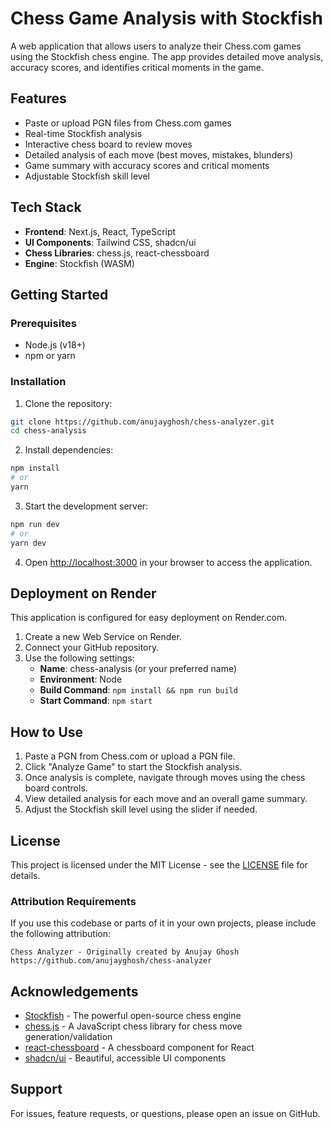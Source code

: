 # Chess Game Analysis with Stockfish

A web application that allows users to analyze their Chess.com games using the Stockfish chess engine. The app provides detailed move analysis, accuracy scores, and identifies critical moments in the game.

## Features

- Paste or upload PGN files from Chess.com games
- Real-time Stockfish analysis
- Interactive chess board to review moves
- Detailed analysis of each move (best moves, mistakes, blunders)
- Game summary with accuracy scores and critical moments
- Adjustable Stockfish skill level

## Tech Stack

- **Frontend**: Next.js, React, TypeScript
- **UI Components**: Tailwind CSS, shadcn/ui
- **Chess Libraries**: chess.js, react-chessboard
- **Engine**: Stockfish (WASM)

## Getting Started

### Prerequisites

- Node.js (v18+)
- npm or yarn

### Installation

1. Clone the repository:

```bash
git clone https://github.com/anujayghosh/chess-analyzer.git
cd chess-analysis
```

2. Install dependencies:

```bash
npm install
# or
yarn
```

3. Start the development server:

```bash
npm run dev
# or
yarn dev
```

4. Open [http://localhost:3000](http://localhost:3000) in your browser to access the application.

## Deployment on Render

This application is configured for easy deployment on Render.com.

1. Create a new Web Service on Render.
2. Connect your GitHub repository.
3. Use the following settings:
   - **Name**: chess-analysis (or your preferred name)
   - **Environment**: Node
   - **Build Command**: `npm install && npm run build`
   - **Start Command**: `npm start`

## How to Use

1. Paste a PGN from Chess.com or upload a PGN file.
2. Click "Analyze Game" to start the Stockfish analysis.
3. Once analysis is complete, navigate through moves using the chess board controls.
4. View detailed analysis for each move and an overall game summary.
5. Adjust the Stockfish skill level using the slider if needed.

## License

This project is licensed under the MIT License - see the [LICENSE](LICENSE) file for details.

### Attribution Requirements

If you use this codebase or parts of it in your own projects, please include the following attribution:

```
Chess Analyzer - Originally created by Anujay Ghosh
https://github.com/anujayghosh/chess-analyzer
```

## Acknowledgements

- [Stockfish](https://stockfishchess.org/) - The powerful open-source chess engine
- [chess.js](https://github.com/jhlywa/chess.js) - A JavaScript chess library for chess move generation/validation
- [react-chessboard](https://github.com/Clariity/react-chessboard) - A chessboard component for React
- [shadcn/ui](https://ui.shadcn.com/) - Beautiful, accessible UI components

## Support

For issues, feature requests, or questions, please open an issue on GitHub.

